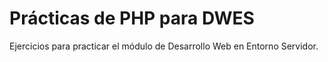 # Prácticas de PHP para DWES 

Ejercicios para practicar el módulo de Desarrollo Web en Entorno Servidor. 